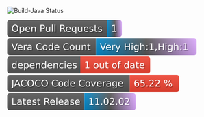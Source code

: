 
![Build-Java Status](https://github.com/RahulVadisetty91/RestService/actions/workflows/build.yml/badge.svg?branch=develop/pipeline)

<img alt="GitHub pull requests" src=".github/badges/open-pr-count.svg">
<img alt="GitHub pull requests" src=".github/badges/vv-code-count.svg">
<img alt="Dependencies" src=".github/badges/depend-badge.svg">
<img alt="Code Coverage" src=".github/badges/jacoco-code-coverage.svg">

<a href="https://github.com/RahulVadisetty91/RestService/releases">
  <img alt="Issues" src=".github/badges/release.svg"></a>
